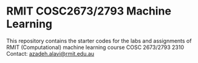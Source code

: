 # RMIT COSC2673/2793 Machine Learning #

This repository contains the starter codes for the labs and assignments of RMIT (Computational) machine learning course COSC 2673/2793 2310 
Contact: azadeh.alavi@rmit.edu.au


